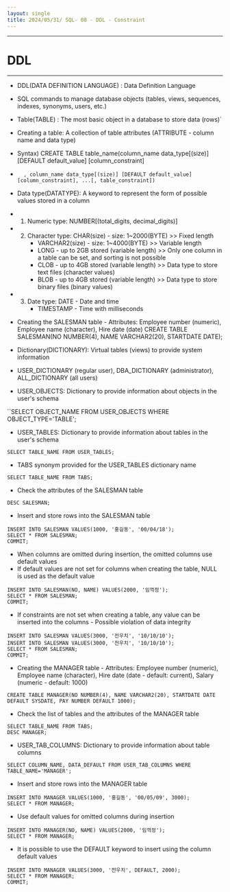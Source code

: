 ```yaml
---
layout: single
title: 2024/05/31/ SQL- 08 - DDL - Constraint
---
```


---
# DDL
---

- DDL(DATA DEFINITION LANGUAGE) : Data Definition Language
- SQL commands to manage database objects (tables, views, sequences, indexes, synonyms, users, etc.)

- Table(TABLE) : The most basic object in a database to store data (rows)`

- Creating a table: A collection of table attributes (ATTRIBUTE - column name and data type)
- Syntax) CREATE TABLE table_name(column_name data_type[(size)] [DEFAULT default_value] [column_constraint]
-       , column_name data_type[(size)] [DEFAULT default_value] [column_constraint], ...[, table_constraint])

- Data type(DATATYPE): A keyword to represent the form of possible values stored in a column
- 1. Numeric type: NUMBER[(total_digits, decimal_digits)]
- 2. Character type: CHAR(size) - size: 1~2000(BYTE) >> Fixed length
		- VARCHAR2(size) - size: 1~4000(BYTE) >> Variable length
		- LONG - up to 2GB stored (variable length) >> Only one column in a table can be set, and sorting is not possible
		- CLOB - up to 4GB stored (variable length) >> Data type to store text files (character values)
		- BLOB - up to 4GB stored (variable length) >> Data type to store binary files (binary values)
- 3. Date type: DATE - Date and time
		- TIMESTAMP - Time with milliseconds

- Creating the SALESMAN table - Attributes: Employee number (numeric), Employee name (character), Hire date (date)
CREATE TABLE SALESMAN(NO NUMBER(4), NAME VARCHAR2(20), STARTDATE DATE);

- Dictionary(DICTIONARY): Virtual tables (views) to provide system information
- USER_DICTIONARY (regular user), DBA_DICTIONARY (administrator), ALL_DICTIONARY (all users)

- USER_OBJECTS: Dictionary to provide information about objects in the user's schema

``SELECT OBJECT_NAME FROM USER_OBJECTS WHERE OBJECT_TYPE='TABLE';

- USER_TABLES: Dictionary to provide information about tables in the user's schema
```
SELECT TABLE_NAME FROM USER_TABLES;
```
- TABS synonym provided for the USER_TABLES dictionary name
```
SELECT TABLE_NAME FROM TABS;
```

- Check the attributes of the SALESMAN table
```
DESC SALESMAN;
```

- Insert and store rows into the SALESMAN table
```
INSERT INTO SALESMAN VALUES(1000, '홍길동', '00/04/18');
SELECT * FROM SALESMAN;
COMMIT;
```
- When columns are omitted during insertion, the omitted columns use default values
- If default values are not set for columns when creating the table, NULL is used as the default value
```
INSERT INTO SALESMAN(NO, NAME) VALUES(2000, '임꺽정');
SELECT * FROM SALESMAN;
COMMIT;
```

- If constraints are not set when creating a table, any value can be inserted into the columns - Possible violation of data integrity
```
INSERT INTO SALESMAN VALUES(3000, '전우치', '10/10/10');
INSERT INTO SALESMAN VALUES(3000, '전우치', '10/10/10');
SELECT * FROM SALESMAN;
COMMIT;
```

- Creating the MANAGER table - Attributes: Employee number (numeric), Employee name (character), Hire date (date - default: current), Salary (numeric - default: 1000)

```
CREATE TABLE MANAGER(NO NUMBER(4), NAME VARCHAR2(20), STARTDATE DATE DEFAULT SYSDATE, PAY NUMBER DEFAULT 1000);
```
- Check the list of tables and the attributes of the MANAGER table
```
SELECT TABLE_NAME FROM TABS;
DESC MANAGER;
```

- USER_TAB_COLUMNS: Dictionary to provide information about table columns
```
SELECT COLUMN_NAME, DATA_DEFAULT FROM USER_TAB_COLUMNS WHERE TABLE_NAME='MANAGER';
```
- Insert and store rows into the MANAGER table
```
INSERT INTO MANAGER VALUES(1000, '홍길동', '00/05/09', 3000);
SELECT * FROM MANAGER;
```
- Use default values for omitted columns during insertion
```
INSERT INTO MANAGER(NO, NAME) VALUES(2000, '임꺽정');
SELECT * FROM MANAGER;
```

- It is possible to use the DEFAULT keyword to insert using the column default values
```
INSERT INTO MANAGER VALUES(3000, '전우치', DEFAULT, 2000);
SELECT * FROM MANAGER;
COMMIT;
```